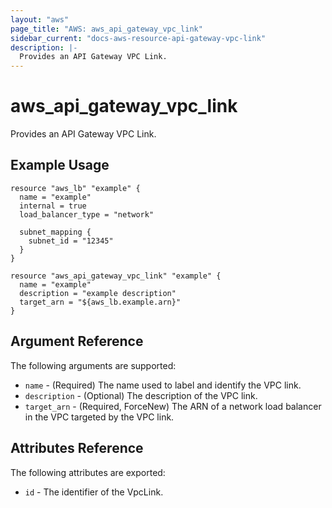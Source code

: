 ```yaml
---
layout: "aws"
page_title: "AWS: aws_api_gateway_vpc_link"
sidebar_current: "docs-aws-resource-api-gateway-vpc-link"
description: |-
  Provides an API Gateway VPC Link.
---
```


# aws_api_gateway_vpc_link

Provides an API Gateway VPC Link.

## Example Usage

```hcl
resource "aws_lb" "example" {
  name = "example"
  internal = true
  load_balancer_type = "network"

  subnet_mapping {
    subnet_id = "12345"
  }
}

resource "aws_api_gateway_vpc_link" "example" {
  name = "example"
  description = "example description"
  target_arn = "${aws_lb.example.arn}"
}
```

## Argument Reference

The following arguments are supported:

* `name` - (Required) The name used to label and identify the VPC link.
* `description` - (Optional) The description of the VPC link.
* `target_arn` - (Required, ForceNew) The ARN of a network load balancer in the VPC targeted by the VPC link.

## Attributes Reference

The following attributes are exported:

* `id` - The identifier of the VpcLink.
